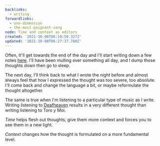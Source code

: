 ```yaml
---
backlinks:
  - writing
forwardlinks:
  - one-dimension
  - the-most-poignant-song
node: Time and context as editors
created: '2021-10-08T06:19:50.327Z'
updated: '2021-10-08T06:27:37.788Z'
---
```

Often, It'll get towards the end of the day and I'll start writing down a few notes [here](one-dimension.md). I'll have been mulling over something all day, and I dump those thoughts down then go to sleep. 

The next day, I'll think back to what I wrote the night before and almost always feel that how I expressed the thought was too severe, too absolute. I'll come back and change the language a bit, or maybe reformulate the thought altogether.

The same is true when I'm listening to a particular type of music as I write. Writing listening to [Deafheaven](the-most-poignant-song.md) results in a very different thought than writing listening to Toro y Moi. 

*Time* helps flesh out thoughts, give them more context and forces you to see them in a new light.  

*Context* changes how the thought is formulated on a more fundamental level. 
